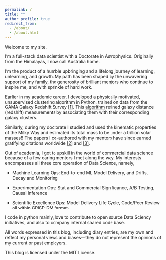 ```yaml
---
permalink: /
title: ""
author_profile: true
redirect_from: 
  - /about/
  - /about.html
---
```


Welcome to my site. 

I’m a full-stack data scientist with a Doctorate in Astrophysics. Originally from the Himalayas, I now call Australia home.

I’m the product of a humble upbringing and a lifelong journey of learning, unlearning, and growth. My path has been shaped by the unwavering support of my family, the generosity of brilliant mentors who continue to inspire me, and with sprinkle of hard work.

Earlier in my academic career, I developed a physically motivated, unsupervised clustering algorithm in Python, trained on data from the GAMA Galaxy Redshift Survey [[1]](https://academic.oup.com/mnras/article/479/3/3746/5039667). This [algorithm](https://github.com/pkaf/galtag) refined galaxy distance (redshift) measurements by associating them with their corresponding galaxy clusters.

Similarly, during my doctorate I studied and used the kinematic properties of the Milky Way and estimated its total mass to be under a trillion solar masses!! The papers I co-authored with my mentors have since earned gratifying citations worldwide [[2]](https://iopscience.iop.org/article/10.1088/0004-637X/761/2/98) and [[3]](https://iopscience.iop.org/article/10.1088/0004-637X/794/1/59).

Out of academia, I got to upskill in the world of commercial data science because of a few caring mentors I met along the way. My interests encompasses all three core operation of Data Science, namely, 
    
  * Machine Learning Ops: End-to-end ML Model Delivery, and Drifts, Decay and Monitoring

  * Experimentation Ops: Stat and Commercial Significance, A/B Testing, Causal Inference
    
  * Scientific Excellence Ops: Model Delivery Life Cycle, Code/Peer Review all within CRISP-DM format.
    
I code in python mainly, love to contribute to open source Data Sciency initiatives, and also to company internal shared code base.

All words expressed in this blog, including diary entries, are my own and reflect my personal views and biases—they do not represent the opinions of my current or past employers. 

This blog is licensed under the MIT License.